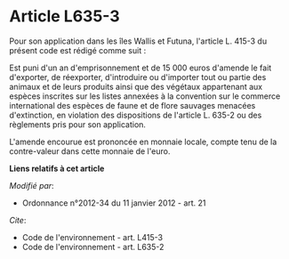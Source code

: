 # Article L635-3

Pour son application dans les îles Wallis et Futuna, l'article L. 415-3 du présent code est rédigé comme suit : 

Est puni d'un an d'emprisonnement et de 15 000 euros d'amende le fait d'exporter, de réexporter, d'introduire ou d'importer
tout ou partie des animaux et de leurs produits ainsi que des végétaux appartenant aux espèces inscrites sur les listes
annexées à la convention sur le commerce international des espèces de faune et de flore sauvages menacées d'extinction, en
violation des dispositions de l'article L. 635-2 ou des règlements pris pour son application.

L'amende encourue est prononcée en monnaie locale, compte tenu de la contre-valeur dans cette monnaie de l'euro.

**Liens relatifs à cet article**

_Modifié par_:

  - Ordonnance n°2012-34 du 11 janvier 2012 - art. 21

_Cite_:

  - Code de l'environnement - art. L415-3
  - Code de l'environnement - art. L635-2
